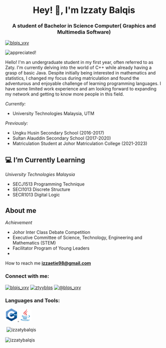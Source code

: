 <h1 align="center">Hey! 👋, I'm Izzaty Balqis</h1>
<h3 align="center">A student of Bachelor in Science Computer( Graphics and Multimedia Software)</h3>

<p align="left"> <a href="https://twitter.com/blqis_vxy" target="blank"><img src="https://img.shields.io/twitter/follow/blqis_vxy?logo=twitter&style=for-the-badge" alt="blqis_vxy" /></a> </p>

![appreciated!](https://github.com/IzzatyBalqis/E-portfolio/assets/148413004/bd248530-0886-4ada-ba25-2c66f6a432bc)

Hello! I'm an undergraduate student in my first year, often referred to as Zaty. I'm currently delving into the world of C++ while already having a grasp of basic Java. Despite initially being interested in mathematics and statistics, I changed my focus during matriculation and found the adventurous and enjoyable challenge of learning programming languages. I have some limited work experience and am looking forward to expanding my network and getting to know more people in this field.

<i>Currently:</i>
- University Technologies Malaysia, UTM

<i>Previously:</i>
- Ungku Husin Secondary School (2016-2017)
- Sultan Alauddin Secondary School (2017-2020)
- Matriculation Student at Johor Matriculation College (2021-2023)

<h2>💻 I’m Currently Learning</h2>

_University Technologies Malaysia_
- SECJ1513 Programming Technique
- SECI1013 Discrete Structure
- SECR1013 Digital Logic

<h2>About me</h2>

_Achievement_
- Johor Inter Class Debate Competition
- Executive Committee of Science, Technology, Engineering and Mathematics (STEM) 
- Facilitator Program of Young Leaders
- 

How to reach me **izzaetie98@gmail.com**

<h3 align="left">Connect with me:</h3>
<p align="left">
<a href="https://twitter.com/blqis_vxy" target="blank"><img align="center" src="https://raw.githubusercontent.com/rahuldkjain/github-profile-readme-generator/master/src/images/icons/Social/twitter.svg" alt="blqis_vxy" height="30" width="40" /></a>
<a href="https://instagram.com/ztyyblqs" target="blank"><img align="center" src="https://raw.githubusercontent.com/rahuldkjain/github-profile-readme-generator/master/src/images/icons/Social/instagram.svg" alt="ztyyblqs" height="30" width="40" /></a>
<a href="https://medium.com/@blqs_vxy" target="blank"><img align="center" src="https://raw.githubusercontent.com/rahuldkjain/github-profile-readme-generator/master/src/images/icons/Social/medium.svg" alt="@blqs_vxy" height="30" width="40" /></a>
</p>

<h3 align="left">Languages and Tools:</h3>
<p align="left"> <a href="https://www.w3schools.com/cpp/" target="_blank" rel="noreferrer"> <img src="https://raw.githubusercontent.com/devicons/devicon/master/icons/cplusplus/cplusplus-original.svg" alt="cplusplus" width="40" height="40"/> </a> <a href="https://www.java.com" target="_blank" rel="noreferrer"> <img src="https://raw.githubusercontent.com/devicons/devicon/master/icons/java/java-original.svg" alt="java" width="40" height="40"/> </a> </p>

<p>&nbsp;<img align="center" src="https://github-readme-stats.vercel.app/api?username=izzatybalqis&show_icons=true&theme=dark&title_color=171617&bg_color=29447a&locale=en" alt="izzatybalqis" /></p>

<p><img align="center" src="https://github-readme-streak-stats.herokuapp.com/?user=izzatybalqis&theme=dark" alt="izzatybalqis" /></p>

